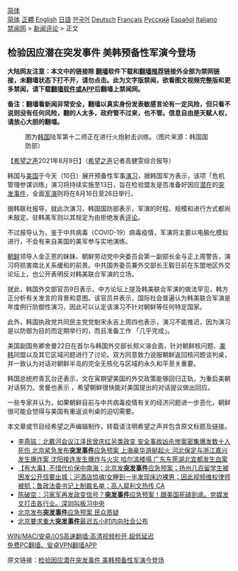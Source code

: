  <!-- 面包屑导航 --> <div class="breadcrumb"><!-- GTranslate: https://gtranslate.io/ -->  <div class="switcher notranslate">  <div class="selected">  <a href="#" onclick="return false;"> 简体</a>  </div>  <div class="option">  <a href="https://www.bannedbook.org" onclick="doGTranslate('zh-CN|zh-CN');jQuery('div.switcher div.selected a').html(jQuery(this).html());return false;" title="简体中文" class="nturl selected"> 简体</a>  <a href="https://www.bannedbook.org/zh-tw/" onclick="doGTranslate('zh-CN|zh-TW');jQuery('div.switcher div.selected a').html(jQuery(this).html());return false;" title="繁體中文" class="nturl"> 正體</a>  <a href="https://www.bannedbook.org/en/" onclick="doGTranslate('zh-CN|en');jQuery('div.switcher div.selected a').html(jQuery(this).html());return false;" title="English" class="nturl"> English</a>  <a href="https://www.bannedbook.org/ja/" onclick="doGTranslate('zh-CN|ja');jQuery('div.switcher div.selected a').html(jQuery(this).html());return false;" title="日本語" class="nturl"> 日語</a>  <a href="https://www.bannedbook.org/ko/" onclick="doGTranslate('zh-CN|ko');jQuery('div.switcher div.selected a').html(jQuery(this).html());return false;" title="한국어" class="nturl"> 한국어</a>  <a href="https://www.bannedbook.org/de/" onclick="doGTranslate('zh-CN|de');jQuery('div.switcher div.selected a').html(jQuery(this).html());return false;" title="Deutsch" class="nturl"> Deutsch</a>  <a href="https://www.bannedbook.org/fr/" onclick="doGTranslate('zh-CN|fr');jQuery('div.switcher div.selected a').html(jQuery(this).html());return false;" title="Français" class="nturl"> Français</a>  <a href="https://www.bannedbook.org/ru/" onclick="doGTranslate('zh-CN|ru');jQuery('div.switcher div.selected a').html(jQuery(this).html());return false;" title="Русский" class="nturl"> Русский</a>  <a href="https://www.bannedbook.org/es/" onclick="doGTranslate('zh-CN|es');jQuery('div.switcher div.selected a').html(jQuery(this).html());return false;" title="Español" class="nturl"> Español</a>  <a href="https://www.bannedbook.org/it/" onclick="doGTranslate('zh-CN|it');jQuery('div.switcher div.selected a').html(jQuery(this).html());return false;" title="Italiano" class="nturl"> Italiano</a>  </div>  </div>      <div class='breadcrumb-sub'><!-- Breadcrumb NavXT 6.3.0 --> <a href="https://www.bannedbook.org/" class="home">禁闻网</a> &gt; <a href="https://www.bannedbook.org/bnews/comments/" class="category">新闻评论</a> &gt; 正文</div></div><h2>检验因应潜在突发事件 美韩预备性军演今登场</h2> <p class="notice"><b>大陆网友注意：本文中的链接除 <a href="https://github.com/bannedbook/fanqiang" >翻墙</a>软件下载和<a href="https://github.com/killgcd/justmysocks/blob/master/README.md">翻墙推荐</a>链接外全部为禁网链接，未翻墙状态下打不开，请勿点击。此为文字版禁闻，欲看图文视频完整版和更多禁闻，请下载<a href="https://github.com/bannedbook/fanqiang">翻墙软件或APP</a>后翻墙上禁闻网。</p><p>备注：翻墙看新闻非常安全，翻墙以真实身份发表敏感言论有一定风险，但只看不说则没有任何风险，翻的人太多，政府管不过来，也不管。信息自由是天赋人权，请放心大胆的翻墙。</b></p>  <div class="entry"> <figure><figcaption>图为<a href="https://www.bannedbook.org/bnews/tag/%e9%9f%a9%e5%9b%bd/" class="st_tag internal_tag" rel="tag" title="标签 韩国 下的日志">韩国</a>陆军第十二师正在进行火炮射击训练。（图片来源：韩国国防部）</figcaption></figure> <p>【<span class='wp_keywordlink_affiliate'><a href="https://www.soundofhope.org" title="希望之声" target="_blank">希望之声</a></span>2021年8月9日】（<a href="https://www.bannedbook.org/bnews/tag/%e5%b8%8c%e6%9c%9b%e4%b9%8b%e5%a3%b0/" class="st_tag internal_tag" rel="tag" title="标签 希望之声 下的日志">希望之声</a>记者高健雯综合报导）</p> <p>韩国与<a href="https://www.bannedbook.org/bnews/tag/%e7%be%8e%e5%9b%bd/" class="st_tag internal_tag" rel="tag" title="标签 美国 下的日志">美国</a>于今天（10日）展开预备性军事<a href="https://www.bannedbook.org/bnews/tag/%E6%BC%94%E4%B9%A0/" class="st_tag internal_tag" rel="tag" title="标签 演习 下的日志">演习</a>，据韩国军方表示，该项「危机管理参谋训练」演习将持续实施至13日，旨在检验盟友是否准备好因应<a href="https://www.bannedbook.org/bnews/tag/%E6%BD%9C%E5%9C%A8/" class="st_tag internal_tag" rel="tag" title="标签 潜在 下的日志">潜在</a>的<a href="https://www.bannedbook.org/bnews/tag/%e7%aa%81%e5%8f%91%e4%ba%8b%e4%bb%b6/" class="st_tag internal_tag" rel="tag" title="标签 突发事件 下的日志">突发事件</a>，全面<a href="https://www.bannedbook.org/bnews/tag/%e5%86%9b%e6%bc%94/" class="st_tag internal_tag" rel="tag" title="标签 军演 下的日志">军演</a>则将在8月16日至26日举行。</p> <p>据韩联社报导，就此次演习，韩国国防部表示，军演的时程、规模和进行方式都尚未敲定。驻韩美军则以其规定为由拒绝发表<span class='wp_keywordlink_affiliate'><a href="https://www.bannedbook.org/bnews/comments/" title="新闻评论" target="_blank">评论</a></span>。</p>  <p>不过报导认为，鉴于中共病毒（COVID-19）病毒疫情，军演将主要以电脑化模拟进行，不会有来自美国的美军参与实地演练。</p> <p><a href="https://www.bannedbook.org/bnews/tag/%e6%9c%9d%e9%b2%9c/" class="st_tag internal_tag" rel="tag" title="标签 朝鲜 下的日志">朝鲜</a>领导人金正恩的妹妹、朝鲜劳动党中央委员会第一副部长金与正上周警告，演习将损害南北关系缓和的前景。中共国务委员兼外交部长王毅日前在东盟地区外交论坛上，也公开表明反对韩美联合军演的立场。</p> <p>就此，韩国外交部官员9日表示，中方论坛上提及韩美联合军演的做法罕见，韩方正分析有关发言的背景和意图。该官员并表示，国际社会普遍认为韩美联合军演是年度例行防御性演习，因此可以认定该演习不针对朝鲜等任何特定国家。</p>  <p>此外，韩国执政党共同民主党党魁宋永吉上周四也表示，演习不能推迟，因为演习是以防御为目的而定期举行的，而且准备工作 「几乎完成」。</p> <p>美国副国务卿舍曼22日在首尔与韩国外交部长郑义溶会面，针对朝鲜核问题、<a href="https://www.bannedbook.org/bnews/tag/%E7%BE%8E%E9%9F%A9/" class="st_tag internal_tag" rel="tag" title="标签 美韩 下的日志">美韩</a>同盟以及其它区域问题进行了讨论。双方同意致力说服朝鲜返回核问题谈判桌，并一致认为对话对朝鲜半岛的完全无核化与区域的永久和平至关重要。</p> <p>韩国总统府青瓦台还表示，文在寅期望美国的外交政策能够回归正轨，为重启美朝对话努力。舍曼也表示 ，希望朝鲜很快能对美国提出的对话提议做出回应。</p>  <p>一些专家并认为，如果朝鲜目前与中共病毒疫情有关的经济问题进一步恶化，朝鲜很可能会觉得与美国有重返谈判桌的迫切需要。</p> <p>本文章或节目经希望之声编辑制作，转载请注明希望之声并包含原文标题及链接。 </p> <ul class='op-related-articles' title='相关阅读'> <li><a href='https://www.bannedbook.org/bnews/comments/20210809/1602954.html' target='_blank'>李燕铭：北戴河会议江泽民曾庆红另类政变 安全事故凶杀惨案密集爆发数十人死伤 北京紧急发布<b>突发事件</b>应急预案 上海豪华游艇起火 河北保定与浙江嘉兴发生爆炸案 沈阳接连发生爆炸与火灾 哈尔滨楼塌 广东东莞湖北宜都发生血案</a></li> <li><a href='https://www.bannedbook.org/bnews/bannedvideo/20210808/1602332.html' target='_blank'>【有大事】不惜代价保中南海；北京发<b>突发事件</b>应急预案；扬州几百留学生被困发公开信要出城；沪酒店惊魂!女睡到一半发现床边裸男；因此视频维权律师被抓；鲁政法委书记上制裁名单；高人犀利文热传 CA</a></li> <li><a href='https://www.bannedbook.org/bnews/bannedvideo/20210807/1602100.html' target='_blank'>陈破空：习家军再发政变信号？<b>突发事件</b>应急预案！跟美国死磕到底。党媒发文打击各行业。深圳叫板习中央</a></li> <li><a href='https://www.bannedbook.org/bnews/cbnews/20210807/1601695.html' target='_blank'>北京发布<b>突发事件</b>应急预案 民众质疑</a></li> <li><a href='https://www.bannedbook.org/bnews/baitai/20210806/1601504.html' target='_blank'>北京要求重大<b>突发事件</b>最迟五小时内向社会公布</a></li> </ul> <p class="texttj"> <a href="https://github.com/bannedbook/fanqiang/wiki/V2ray%E6%9C%BA%E5%9C%BA" target="_blank">WIN/MAC/安卓/iOS高速翻墙:高清视频秒开,超低延迟</a><br/> <a href="https://github.com/bannedbook/fanqiang/wiki/%E7%A6%81%E9%97%BB%E7%BD%91%E5%AE%89%E5%8D%93%E7%BF%BB%E5%A2%99%E6%96%B0%E9%97%BBAPP" target="_blank">免费PC翻墙、安卓VPN翻墙APP</a></p> <p>原文链接：<a class="src_link"  href="https://www.soundofhope.org/post/533897" target="_blank">检验因应潜在突发事件 美韩预备性军演今登场</a></p><a name='sharetosocial'></a>  <div style="margin-bottom:5px;padding-bottom:5px;clear:both"> <div id="archive-pix-1" class="banner-ads"> <!-- AuctionX Display platform tag START --> <div id="26318x728x90x621x_ADSLOT2" clicktrack="%%CLICK_URL_ESC%%"></div> <!-- AuctionX Display platform tag END --> </div> <div id="archive-pix-2" class="banner-ads"> <!-- AuctionX Display platform tag START --> <div id="26315x300x250x621x_ADSLOT2" clicktrack="%%CLICK_URL_ESC%%"></div> <!-- AuctionX Display platform tag END --> </div> </div>  <div id="archive-pix-1" class="banner-ads"> <!-- AuctionX Display platform tag START --> <div id="26318x728x90x621x_ADSLOT3" clicktrack="%%CLICK_URL_ESC%%"></div> <!-- AuctionX Display platform tag END --> </div> </div><!--END ENTRY--> 